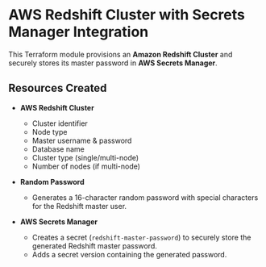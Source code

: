 # AWS Redshift Cluster with Secrets Manager Integration

This Terraform module provisions an **Amazon Redshift Cluster** and securely stores its master password in **AWS Secrets Manager**.  

## Resources Created

- **AWS Redshift Cluster**
  - Cluster identifier
  - Node type
  - Master username & password
  - Database name
  - Cluster type (single/multi-node)
  - Number of nodes (if multi-node)

- **Random Password**
  - Generates a 16-character random password with special characters for the Redshift master user.

- **AWS Secrets Manager**
  - Creates a secret (`redshift-master-password`) to securely store the generated Redshift master password.
  - Adds a secret version containing the generated password.